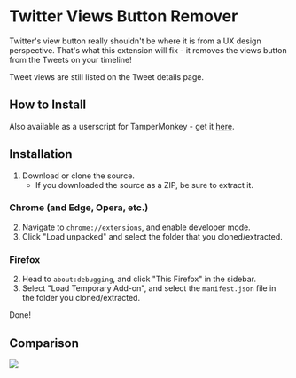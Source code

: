 # Twitter Views Button Remover
Twitter's view button really shouldn't be where it is from a UX design perspective. That's what this extension will fix - it removes the views button from the Tweets on your timeline!

Tweet views are still listed on the Tweet details page.

## How to Install
Also available as a userscript for TamperMonkey - get it [here](https://gist.github.com/CominAtYou/7c7edca78183cc0eedf1d09a4c0f011f).

## Installation
1. Download or clone the source.
    - If you downloaded the source as a ZIP, be sure to extract it.
### Chrome (and Edge, Opera, etc.)
2. Navigate to `chrome://extensions`, and enable developer mode.
3. Click "Load unpacked" and select the folder that you cloned/extracted.
### Firefox
2. Head to `about:debugging`, and click "This Firefox" in the sidebar.
3. Select "Load Temporary Add-on", and select the `manifest.json` file in the folder you cloned/extracted.


Done!

## Comparison
![](https://user-images.githubusercontent.com/35669235/214481943-d12d96de-269a-4122-96be-3d747586acf0.png)
